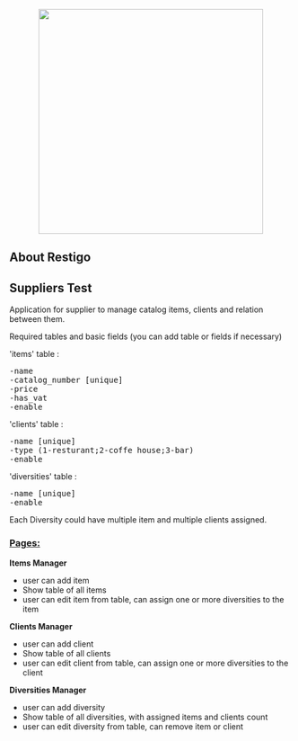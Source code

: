 <p align="center"><img src="https://app.restigo.co.il/img/logo-dark.png" width="400"></p>



<h2>About Restigo</h2>

<h2>Suppliers Test</h2>
Application for supplier to manage catalog items, clients and relation between them.

Required tables and basic fields (you can add table or fields if necessary)

'items' table :
<pre>
-name
-catalog_number [unique]
-price
-has_vat
-enable
</pre>



'clients' table :
<pre>
-name [unique]
-type (1-resturant;2-coffe house;3-bar)
-enable
</pre>

'diversities' table :
<pre>
-name [unique]
-enable
</pre>



Each Diversity could have multiple item and multiple clients assigned.

<h3><u>Pages:</u></h3>
<strong>Items Manager</strong>
<ul>
    <li>user can add item</li>
    <li>Show table of all items</li>
    <li>user can edit item from table, can assign one or more diversities to the item</li>
</ul>
<strong>Clients Manager</strong>
<ul>
    <li>user can add client</li>
    <li>Show table of all clients</li>
    <li>user can edit client from table, can assign one or more diversities to the client</li>
</ul>
<strong>Diversities Manager</strong>
<ul>
    <li>user can add diversity</li>
    <li>Show table of all diversities, with assigned items and clients count</li>
    <li>user can edit diversity from table, can remove item or client</li>
</ul>



  

